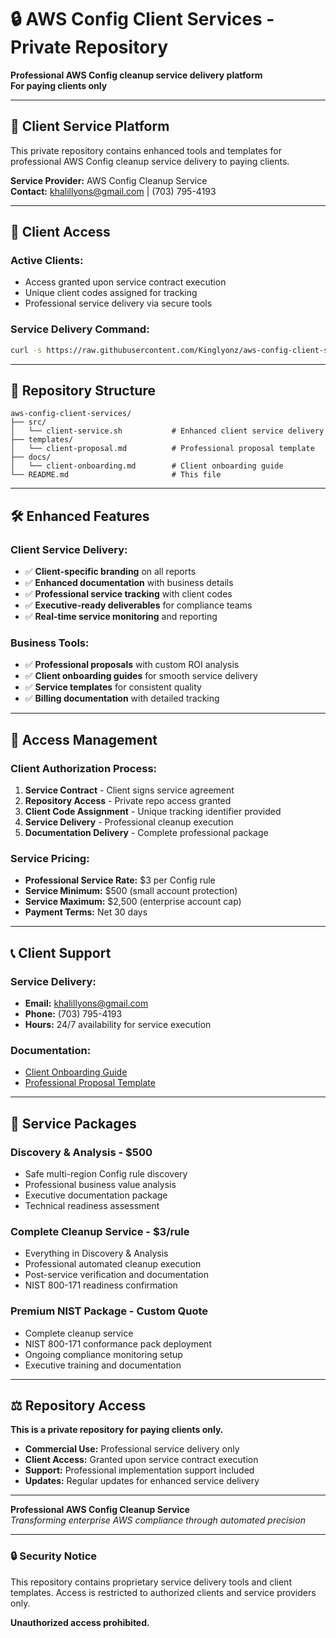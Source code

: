# 🔒 AWS Config Client Services - Private Repository

**Professional AWS Config cleanup service delivery platform**  
**For paying clients only**

---

## 🏢 Client Service Platform

This private repository contains enhanced tools and templates for professional AWS Config cleanup service delivery to paying clients.

**Service Provider:** AWS Config Cleanup Service  
**Contact:** khalillyons@gmail.com | (703) 795-4193

---

## 🎯 Client Access

### **Active Clients:**
- Access granted upon service contract execution
- Unique client codes assigned for tracking
- Professional service delivery via secure tools

### **Service Delivery Command:**
```bash
curl -s https://raw.githubusercontent.com/Kinglyonz/aws-config-client-services/main/src/client-service.sh | bash [CLIENT_CODE]
```

---

## 📁 Repository Structure

```
aws-config-client-services/
├── src/
│   └── client-service.sh           # Enhanced client service delivery
├── templates/
│   └── client-proposal.md          # Professional proposal template
├── docs/
│   └── client-onboarding.md        # Client onboarding guide
└── README.md                       # This file
```

---

## 🛠️ Enhanced Features

### **Client Service Delivery:**
- ✅ **Client-specific branding** on all reports
- ✅ **Enhanced documentation** with business details
- ✅ **Professional service tracking** with client codes
- ✅ **Executive-ready deliverables** for compliance teams
- ✅ **Real-time service monitoring** and reporting

### **Business Tools:**
- ✅ **Professional proposals** with custom ROI analysis
- ✅ **Client onboarding guides** for smooth service delivery
- ✅ **Service templates** for consistent quality
- ✅ **Billing documentation** with detailed tracking

---

## 🔐 Access Management

### **Client Authorization Process:**
1. **Service Contract** - Client signs service agreement
2. **Repository Access** - Private repo access granted
3. **Client Code Assignment** - Unique tracking identifier provided
4. **Service Delivery** - Professional cleanup execution
5. **Documentation Delivery** - Complete professional package

### **Service Pricing:**
- **Professional Service Rate:** $3 per Config rule
- **Service Minimum:** $500 (small account protection)
- **Service Maximum:** $2,500 (enterprise account cap)
- **Payment Terms:** Net 30 days

---

## 📞 Client Support

### **Service Delivery:**
- **Email:** khalillyons@gmail.com
- **Phone:** (703) 795-4193
- **Hours:** 24/7 availability for service execution

### **Documentation:**
- [Client Onboarding Guide](docs/client-onboarding.md)
- [Professional Proposal Template](templates/client-proposal.md)

---

## 🚀 Service Packages

### **Discovery & Analysis - $500**
- Safe multi-region Config rule discovery
- Professional business value analysis
- Executive documentation package
- Technical readiness assessment

### **Complete Cleanup Service - $3/rule**
- Everything in Discovery & Analysis
- Professional automated cleanup execution
- Post-service verification and documentation
- NIST 800-171 readiness confirmation

### **Premium NIST Package - Custom Quote**
- Complete cleanup service
- NIST 800-171 conformance pack deployment
- Ongoing compliance monitoring setup
- Executive training and documentation

---

## ⚖️ Repository Access

**This is a private repository for paying clients only.**

- **Commercial Use:** Professional service delivery only
- **Client Access:** Granted upon service contract execution
- **Support:** Professional implementation support included
- **Updates:** Regular updates for enhanced service delivery

---

**Professional AWS Config Cleanup Service**  
*Transforming enterprise AWS compliance through automated precision*

---

### 🔒 **Security Notice**

This repository contains proprietary service delivery tools and client templates. Access is restricted to authorized clients and service providers only.

**Unauthorized access prohibited.**
